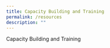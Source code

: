 ```yaml
---
title: Capacity Building and Training
permalink: /resources
description: ""
---
```








Capacity Building and Training